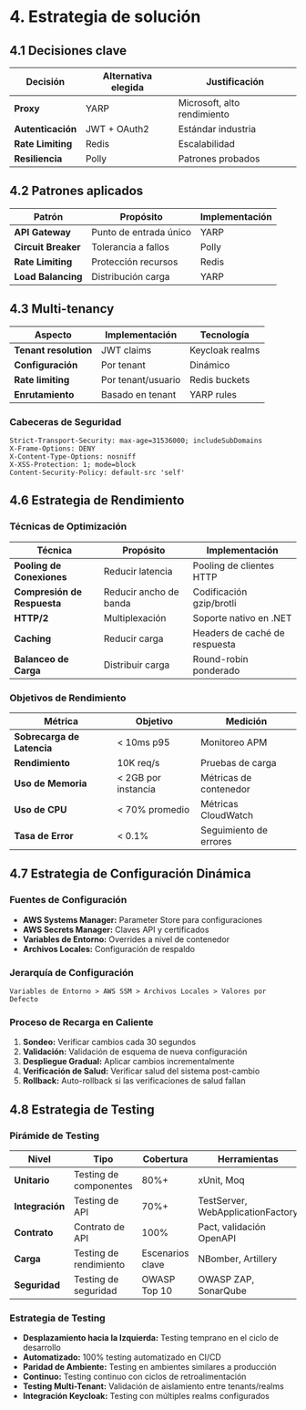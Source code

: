 # 4. Estrategia de solución

## 4.1 Decisiones clave

| Decisión | Alternativa elegida | Justificación |
|----------|-------------------|---------------|
| **Proxy** | YARP | Microsoft, alto rendimiento |
| **Autenticación** | JWT + OAuth2 | Estándar industria |
| **Rate Limiting** | Redis | Escalabilidad |
| **Resiliencia** | Polly | Patrones probados |

## 4.2 Patrones aplicados

| Patrón | Propósito | Implementación |
|---------|------------|----------------|
| **API Gateway** | Punto de entrada único | YARP |
| **Circuit Breaker** | Tolerancia a fallos | Polly |
| **Rate Limiting** | Protección recursos | Redis |
| **Load Balancing** | Distribución carga | YARP |

## 4.3 Multi-tenancy

| Aspecto | Implementación | Tecnología |
|---------|-----------------|-------------|
| **Tenant resolution** | JWT claims | Keycloak realms |
| **Configuración** | Por tenant | Dinámico |
| **Rate limiting** | Por tenant/usuario | Redis buckets |
| **Enrutamiento** | Basado en tenant | YARP rules |

### Cabeceras de Seguridad

```
Strict-Transport-Security: max-age=31536000; includeSubDomains
X-Frame-Options: DENY
X-Content-Type-Options: nosniff
X-XSS-Protection: 1; mode=block
Content-Security-Policy: default-src 'self'
```

## 4.6 Estrategia de Rendimiento

### Técnicas de Optimización

| Técnica | Propósito | Implementación |
|---------|-----------|----------------|
| **Pooling de Conexiones** | Reducir latencia | Pooling de clientes HTTP |
| **Compresión de Respuesta** | Reducir ancho de banda | Codificación gzip/brotli |
| **HTTP/2** | Multiplexación | Soporte nativo en .NET |
| **Caching** | Reducir carga | Headers de caché de respuesta |
| **Balanceo de Carga** | Distribuir carga | Round-robin ponderado |

### Objetivos de Rendimiento

| Métrica | Objetivo | Medición |
|---------|----------|----------|
| **Sobrecarga de Latencia** | < 10ms p95 | Monitoreo APM |
| **Rendimiento** | 10K req/s | Pruebas de carga |
| **Uso de Memoria** | < 2GB por instancia | Métricas de contenedor |
| **Uso de CPU** | < 70% promedio | Métricas CloudWatch |
| **Tasa de Error** | < 0.1% | Seguimiento de errores |

## 4.7 Estrategia de Configuración Dinámica

### Fuentes de Configuración

- **AWS Systems Manager:** Parameter Store para configuraciones
- **AWS Secrets Manager:** Claves API y certificados
- **Variables de Entorno:** Overrides a nivel de contenedor
- **Archivos Locales:** Configuración de respaldo

### Jerarquía de Configuración

```
Variables de Entorno > AWS SSM > Archivos Locales > Valores por Defecto
```

### Proceso de Recarga en Caliente

1. **Sondeo:** Verificar cambios cada 30 segundos
2. **Validación:** Validación de esquema de nueva configuración
3. **Despliegue Gradual:** Aplicar cambios incrementalmente
4. **Verificación de Salud:** Verificar salud del sistema post-cambio
5. **Rollback:** Auto-rollback si las verificaciones de salud fallan

## 4.8 Estrategia de Testing

### Pirámide de Testing

| Nivel | Tipo | Cobertura | Herramientas |
|-------|------|-----------|--------------|
| **Unitario** | Testing de componentes | 80%+ | xUnit, Moq |
| **Integración** | Testing de API | 70%+ | TestServer, WebApplicationFactory |
| **Contrato** | Contrato de API | 100% | Pact, validación OpenAPI |
| **Carga** | Testing de rendimiento | Escenarios clave | NBomber, Artillery |
| **Seguridad** | Testing de seguridad | OWASP Top 10 | OWASP ZAP, SonarQube |

### Estrategia de Testing

- **Desplazamiento hacia la Izquierda:** Testing temprano en el ciclo de desarrollo
- **Automatizado:** 100% testing automatizado en CI/CD
- **Paridad de Ambiente:** Testing en ambientes similares a producción
- **Continuo:** Testing continuo con ciclos de retroalimentación
- **Testing Multi-Tenant:** Validación de aislamiento entre tenants/realms
- **Integración Keycloak:** Testing con múltiples realms configurados
